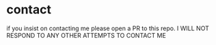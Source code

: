 # contact
if you insist on contacting me please open a PR to this repo. I WILL NOT RESPOND TO ANY OTHER ATTEMPTS TO CONTACT ME
